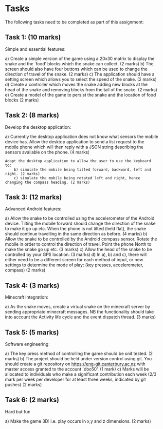 # Tasks
The following tasks need to be completed as part of this assignment:

## Task 1: (10 marks)
Simple and essential features:

a)
    Create a simple version of the game using a 20x30 matrix to display the snake and the `food’ blocks which the snake can collect. (2 marks)
b)
    The screen should also have four buttons which can be used to change the direction of travel of the snake. (2 marks)
c)
    The application should have a setting screen which allows you to select the speed of the snake. (2 marks)
d)
    Create a controller which moves the snake adding new blocks at the head of the snake and removing blocks from the tail of the snake. (2 marks)
e)
    Create a model of the game to persist the snake and the location of food blocks (2 marks)

## Task 2: (8 marks)
Develop the desktop application:

a)
    Currently the desktop application does not know what sensors the mobile device has.  Allow the desktop application to send a list request to the mobile phone which will then reply with a JSON string describing the sensors available on the phone. (4 marks)

    Adapt the desktop application to allow the user to use the keyboard to:
        b) simulate the mobile being tilted forward, backward, left and right. (2 marks)
        c) simulate the mobile being rotated left and right, hence changing the compass heading. (2 marks)

## Task 3: (12 marks)
Advanced Android features:

a)
    Allow the snake to be controlled using the accelerometer of the Android device.  Tilting the mobile forward should change the direction of the snake to make it go up etc. When the phone is not tilted (held flat), the snake should continue travelling in the same direction as before. (4 marks)
b)
    Allow the snake to be controlled by the Android compass sensor.  Rotate the mobile in order to control the direction of travel.  Point the phone North to make the snake go up etc. (3 marks)
c)
    Allow the head of the snake to be controlled by your GPS location. (3 marks)
d)
    In a), b) and c), there will either need to be a different screen for each method of input, or new settings to determine the mode of play: (key presses, accelerometer, compass) (2 marks)

## Task 4: (3 marks)
Minecraft integration:

a)
    As the snake moves, create a virtual snake on the minecraft server by sending appropriate minecraft messages. NB the functionality should take into account the Activity life cycle and the event dispatch thread. (3 marks)

## Task 5: (5 marks)
Software engineering:

a)
    The key press method of controlling the game should be unit tested. (2 marks)
b)
    The project should be held under version control using git.  You should create a git repository on https://eng-git.canterbury.ac.nz with master access granted to the account `dbo50’. (1 mark)
c)
    Marks will be allocated to individuals who make a significant contribution each week (2/3 mark per week per developer for at least three weeks, indicated by git pushes) (2 marks)

## Task 6: (2 marks)
Hard but fun

a)
    Make the game 3D! i.e. play occurs in x,y and z dimensions. (2 marks)